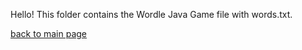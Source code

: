 
Hello! This folder contains the Wordle Java Game file with words.txt. 
  
[back to main page](https://github.com/shooby-d/projects) 
